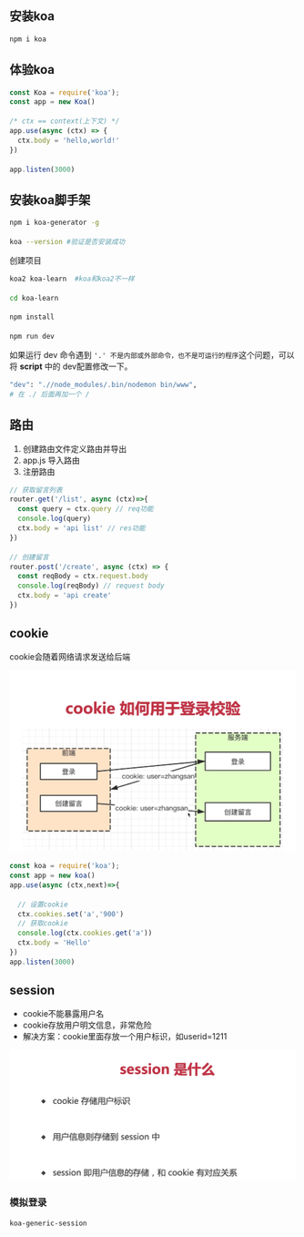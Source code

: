 ## 安装koa

```sh
npm i koa
```

## 体验koa

```javascript
const Koa = require('koa');
const app = new Koa()

/* ctx == context(上下文) */
app.use(async (ctx) => {
  ctx.body = 'hello,world!'
})

app.listen(3000)

```

## 安装koa脚手架

```sh
npm i koa-generator -g

koa --version #验证是否安装成功
```

创建项目

```sh
koa2 koa-learn  #koa和koa2不一样

cd koa-learn

npm install

npm run dev
```

如果运行 dev 命令遇到 `'.' 不是内部或外部命令，也不是可运行的程序`这个问题，可以将 **script** 中的 dev配置修改一下。

```sh
"dev": ".//node_modules/.bin/nodemon bin/www",
# 在 ./ 后面再加一个 /
```

## 路由

1. 创建路由文件定义路由并导出
2. app.js 导入路由
3. 注册路由

```JavaScript
// 获取留言列表
router.get('/list', async (ctx)=>{
  const query = ctx.query // req功能
  console.log(query)
  ctx.body = 'api list' // res功能
})

// 创建留言
router.post('/create', async (ctx) => {
  const reqBody = ctx.request.body
  console.log(reqBody) // request body
  ctx.body = 'api create'
})
```

## cookie

cookie会随着网络请求发送给后端

![image-20221225210010554](images/image-20221225210010554.png)

```JavaScript
const koa = require('koa');
const app = new koa()
app.use(async (ctx,next)=>{

  // 设置cookie
  ctx.cookies.set('a','900')
  // 获取cookie
  console.log(ctx.cookies.get('a'))
  ctx.body = 'Hello'
})
app.listen(3000)
```

## session

- cookie不能暴露用户名
- cookie存放用户明文信息，非常危险
- 解决方案：cookie里面存放一个用户标识，如userid=1211

![image-20221225210350334](images/image-20221225210350334.png)

### 模拟登录

```
koa-generic-session
```

